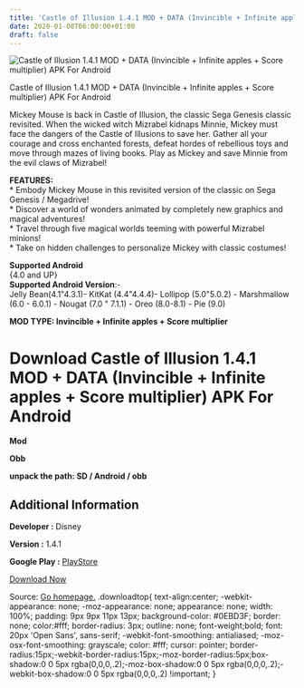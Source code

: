 ```yaml
---
title: 'Castle of Illusion 1.4.1 MOD + DATA (Invincible + Infinite apples + Score multiplier) APK For Android'
date: 2020-01-08T06:00:00+01:00
draft: false
---
```


![Castle of Illusion 1.4.1 MOD + DATA (Invincible + Infinite apples + Score multiplier) APK For Android](https://i1.wp.com/apkhome.net/wp-content/uploads/2020/01/Castle-of-Illusion-1.4.1-MOD-DATA-Invincible-Infinite-apples-Score-multiplier.png "Castle of Illusion 1.4.1 MOD + DATA (Invincible + Infinite apples + Score multiplier) APK For Android")

  

Castle of Illusion 1.4.1 MOD + DATA (Invincible + Infinite apples + Score multiplier) APK For Android

Mickey Mouse is back in Castle of Illusion, the classic Sega Genesis classic revisited. When the wicked witch Mizrabel kidnaps Minnie, Mickey must face the dangers of the Castle of Illusions to save her. Gather all your courage and cross enchanted forests, defeat hordes of rebellious toys and move through mazes of living books. Play as Mickey and save Minnie from the evil claws of Mizrabel!

**FEATURES:**  
\* Embody Mickey Mouse in this revisited version of the classic on Sega Genesis / Megadrive!  
\* Discover a world of wonders animated by completely new graphics and magical adventures!  
\* Travel through five magical worlds teeming with powerful Mizrabel minions!  
\* Take on hidden challenges to personalize Mickey with classic costumes!

**Supported Android**  
{4.0 and UP}  
**Supported Android Version**:-  
Jelly Bean(4.1"4.3.1)- KitKat (4.4"4.4.4)- Lollipop (5.0"5.0.2) - Marshmallow (6.0 - 6.0.1) - Nougat (7.0 " 7.1.1) - Oreo (8.0-8.1) - Pie (9.0)

**MOD TYPE: Invincible + Infinite apples + Score multiplier**

Download Castle of Illusion 1.4.1 MOD + DATA (Invincible + Infinite apples + Score multiplier) APK For Android
==============================================================================================================

**Mod**

**Obb**

**unpack the path: SD / Android / obb**

Additional Information
----------------------

**Developer :** Disney

**Version :** 1.4.1

**Google Play :** [PlayStore](https://play.google.com/store/apps/details?id=com.disney.castleofillusion_goo)

  

[Download Now](https://store4app.co/post/castle-of-illusion-1-4-1-mod-data-invincible-infinite-apples-score-multiplier-apk-for-android_1578425692)

  
Source: [Go homepage.](https://store4app.co/post/castle-of-illusion-1-4-1-mod-data-invincible-infinite-apples-score-multiplier-apk-for-android_1578425692) .downloadtop{ text-align:center; -webkit-appearance: none; -moz-appearance: none; appearance: none; width: 100%; padding: 9px 9px 11px 13px; background-color: #0EBD3F; border: none; color:#fff; border-radius: 3px; outline: none; font-weight;bold; font: 20px 'Open Sans', sans-serif; -webkit-font-smoothing: antialiased; -moz-osx-font-smoothing: grayscale; color: #fff; cursor: pointer; border-radius:15px;-webkit-border-radius:15px;-moz-border-radius:5px;box-shadow:0 0 5px rgba(0,0,0,.2);-moz-box-shadow:0 0 5px rgba(0,0,0,.2);-webkit-box-shadow:0 0 5px rgba(0,0,0,.2) !important; }